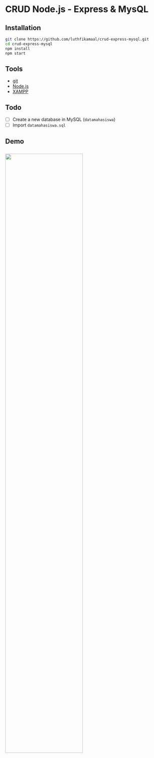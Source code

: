 # CRUD Node.js - Express & MysQL

## Installation
```bash
git clone https://github.com/luthfikamaal/crud-express-mysql.git
cd crud-express-mysql
npm install
npm start
```
## Tools
* <a href="https://git-scm.com/">git</a>
* <a href="https://nodejs.org/">Node.js</a>
* <a href="https://www.apachefriends.org/">XAMPP</a>

## Todo
* [ ] Create a new database in MySQL (```datamahasiswa```)
* [ ] Import ```datamahasiswa.sql```

## Demo
<img style="width:70%;margin-top:10px" src="https://user-images.githubusercontent.com/90312645/180362542-1f21c56d-735b-4b27-8302-fcc3b153f243.png">
